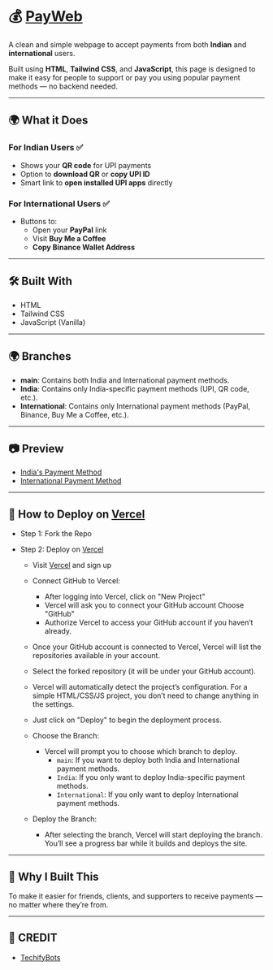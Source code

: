 # 💰 [PayWeb](https://youtu.be/TrsXoI-JAW8)

A clean and simple webpage to accept payments from both **Indian** and **international** users.

Built using **HTML**, **Tailwind CSS**, and **JavaScript**, this page is designed to make it easy for people to support or pay you using popular payment methods — no backend needed.

---

## 🌍 What it Does

### For Indian Users ✅
- Shows your **QR code** for UPI payments
- Option to **download QR** or **copy UPI ID**
- Smart link to **open installed UPI apps** directly

### For International Users ✅
- Buttons to:
  - Open your **PayPal** link
  - Visit **Buy Me a Coffee**
  - **Copy Binance Wallet Address**

---

## 🛠️ Built With

- HTML
- Tailwind CSS
- JavaScript (Vanilla)
---

## 🌍 Branches

- **main**: Contains both India and International payment methods.  
- **India**: Contains only India-specific payment methods (UPI, QR code, etc.).  
- **International**: Contains only International payment methods (PayPal, Binance, Buy Me a Coffee, etc.).

---

## 📷 Preview

- [India's Payment Method](https://i.ibb.co/qM1vSp8W/photo-2025-04-24-12-22-56-7496854170943619092.jpg)
- [International Payment Method](https://i.ibb.co/KjtSHtnd/photo-2025-04-24-12-22-15-7496854003439894544.jpg)

---

## 📂 How to Deploy on [Vercel](https://vercel.com/)

- Step 1: Fork the Repo
  
- Step 2: Deploy on [Vercel](https://vercel.com/)
  - Visit [Vercel](https://vercel.com/) and sign up
  - Connect GitHub to Vercel:
      - After logging into Vercel, click on "New Project"
      - Vercel will ask you to connect your GitHub account Choose "GitHub"
      - Authorize Vercel to access your GitHub account if you haven’t already.
        
  - Once your GitHub account is connected to Vercel, Vercel will list the repositories available in your account.
  - Select the forked repository (it will be under your GitHub account).
  - Vercel will automatically detect the project’s configuration. For a simple HTML/CSS/JS project, you don’t need to change anything in the settings.
  - Just click on "Deploy" to begin the deployment process.
  - Choose the Branch:
      - Vercel will prompt you to choose which branch to deploy.
        - `main`: If you want to deploy both India and International payment methods.
        - `India`: If you only want to deploy India-specific payment methods.
        - `International`: If you only want to deploy International payment methods.
  - Deploy the Branch:
    - After selecting the branch, Vercel will start deploying the branch. You’ll see a progress bar while it builds and deploys the site.

---

## 🙌 Why I Built This

To make it easier for friends, clients, and supporters to receive payments — no matter where they’re from.

---

## 🥳 CREDIT

- [TechifyBots](https://github.com/TechifyBots)
